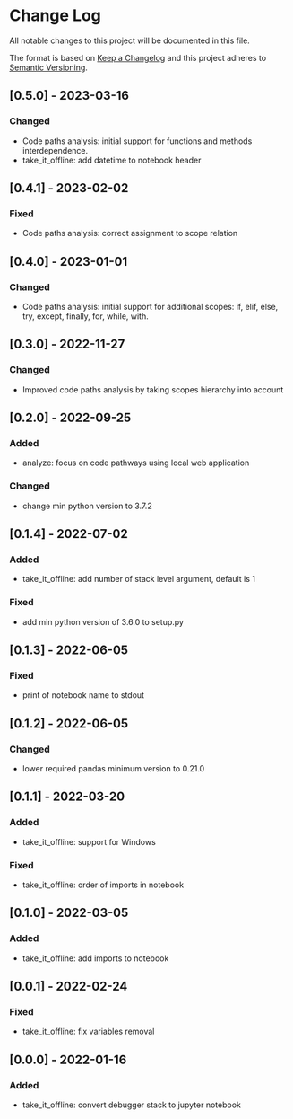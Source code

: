 # Change Log
All notable changes to this project will be documented in this file.
 
The format is based on [Keep a Changelog](http://keepachangelog.com/)
and this project adheres to [Semantic Versioning](http://semver.org/).

## [0.5.0] - 2023-03-16

### Changed

- Code paths analysis: initial support for functions and methods interdependence.
- take_it_offline: add datetime to notebook header

## [0.4.1] - 2023-02-02

### Fixed

- Code paths analysis: correct assignment to scope relation

## [0.4.0] - 2023-01-01

### Changed

- Code paths analysis: initial support for additional scopes: if, elif, else, try, except, finally, for, while, with. 


## [0.3.0] - 2022-11-27

### Changed

- Improved code paths analysis by taking scopes hierarchy into account 
 
## [0.2.0] - 2022-09-25

### Added

- analyze: focus on code pathways using local web application

### Changed

- change min python version to 3.7.2
 
## [0.1.4] - 2022-07-02

### Added

- take_it_offline: add number of stack level argument, default is 1
 
### Fixed

- add min python version of 3.6.0 to setup.py

## [0.1.3] - 2022-06-05
 
### Fixed

- print of notebook name to stdout

## [0.1.2] - 2022-06-05
 
### Changed

- lower required pandas minimum version to 0.21.0

## [0.1.1] - 2022-03-20
 
### Added

- take_it_offline: support for Windows

### Fixed

- take_it_offline: order of imports in notebook

## [0.1.0] - 2022-03-05
 
### Added

- take_it_offline: add imports to notebook


## [0.0.1] - 2022-02-24
 
### Fixed

- take_it_offline: fix variables removal
 
## [0.0.0] - 2022-01-16
 
### Added

- take_it_offline: convert debugger stack to jupyter notebook